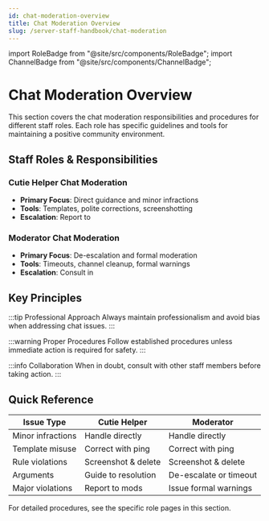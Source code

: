 ```yaml
---
id: chat-moderation-overview
title: Chat Moderation Overview
slug: /server-staff-handbook/chat-moderation
---
```


import RoleBadge from "@site/src/components/RoleBadge";
import ChannelBadge from "@site/src/components/ChannelBadge";

# Chat Moderation Overview

This section covers the chat moderation responsibilities and procedures for different staff roles. Each role has specific guidelines and tools for maintaining a positive community environment.

## Staff Roles & Responsibilities

### <RoleBadge role="Cutie Helper" badgeIcon="cutie_helper_role_icon.png" color="#38c8e8" /> Cutie Helper Chat Moderation

- **Primary Focus**: Direct guidance and minor infractions
- **Tools**: Templates, polite corrections, screenshotting
- **Escalation**: Report to <ChannelBadge label="📗helper-chat" link="https://discord.com/channels/734595073920204940/1234567890123456789"/>

### <RoleBadge role="Moderator" badgeIcon="moderator_role_icon.png" color="#e68027" /> Moderator Chat Moderation

- **Primary Focus**: De-escalation and formal moderation
- **Tools**: Timeouts, channel cleanup, formal warnings
- **Escalation**: Consult in <ChannelBadge label="📙moderator-only" link="https://discord.com/channels/734595073920204940/943466763314663474"/>

## Key Principles

:::tip Professional Approach
Always maintain professionalism and avoid bias when addressing chat issues.
:::

:::warning Proper Procedures
Follow established procedures unless immediate action is required for safety.
:::

:::info Collaboration
When in doubt, consult with other staff members before taking action.
:::

## Quick Reference

| Issue Type        | Cutie Helper        | Moderator              |
| ----------------- | ------------------- | ---------------------- |
| Minor infractions | Handle directly     | Handle directly        |
| Template misuse   | Correct with ping   | Correct with ping      |
| Rule violations   | Screenshot & delete | Screenshot & delete    |
| Arguments         | Guide to resolution | De-escalate or timeout |
| Major violations  | Report to mods      | Issue formal warnings  |

For detailed procedures, see the specific role pages in this section.
